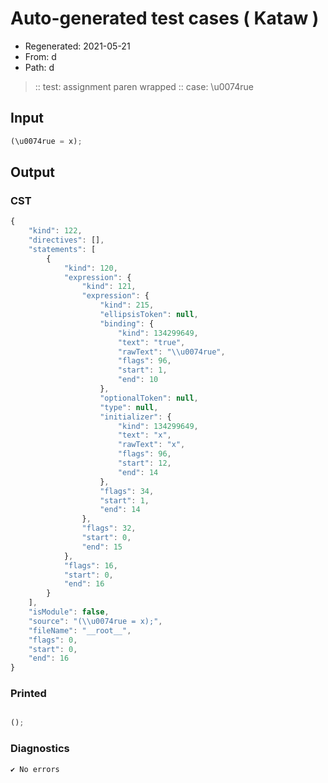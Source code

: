 # Auto-generated test cases ( Kataw )
- Regenerated: 2021-05-21
- From: d
- Path: d
> :: test: assignment paren wrapped
> :: case: \u0074rue
## Input

`````js
(\u0074rue = x);
`````
## Output

### CST

```javascript
{
    "kind": 122,
    "directives": [],
    "statements": [
        {
            "kind": 120,
            "expression": {
                "kind": 121,
                "expression": {
                    "kind": 215,
                    "ellipsisToken": null,
                    "binding": {
                        "kind": 134299649,
                        "text": "true",
                        "rawText": "\\u0074rue",
                        "flags": 96,
                        "start": 1,
                        "end": 10
                    },
                    "optionalToken": null,
                    "type": null,
                    "initializer": {
                        "kind": 134299649,
                        "text": "x",
                        "rawText": "x",
                        "flags": 96,
                        "start": 12,
                        "end": 14
                    },
                    "flags": 34,
                    "start": 1,
                    "end": 14
                },
                "flags": 32,
                "start": 0,
                "end": 15
            },
            "flags": 16,
            "start": 0,
            "end": 16
        }
    ],
    "isModule": false,
    "source": "(\\u0074rue = x);",
    "fileName": "__root__",
    "flags": 0,
    "start": 0,
    "end": 16
}
```

### Printed

```javascript

();
```

### Diagnostics

```javascript
✔ No errors
```

